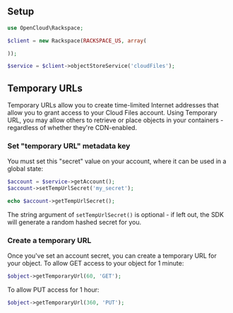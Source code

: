 ## Setup

```php
use OpenCloud\Rackspace;

$client = new Rackspace(RACKSPACE_US, array(

));

$service = $client->objectStoreService('cloudFiles');
```

## Temporary URLs

Temporary URLs allow you to create time-limited Internet addresses that allow you to grant access to your Cloud Files
account. Using Temporary URL, you may allow others to retrieve or place objects in your containers - regardless of
whether they're CDN-enabled.

### Set "temporary URL" metadata key

You must set this "secret" value on your account, where it can be used in a global state:

```php
$account = $service->getAccount();
$account->setTempUrlSecret('my_secret');

echo $account->getTempUrlSecret();
```

The string argument of `setTempUrlSecret()` is optional - if left out, the SDK will generate a random hashed secret
for you.

### Create a temporary URL

Once you've set an account secret, you can create a temporary URL for your object. To allow GET access to your object
for 1 minute:

```php
$object->getTemporaryUrl(60, 'GET');
```

To allow PUT access for 1 hour:

```php
$object->getTemporaryUrl(360, 'PUT');
```